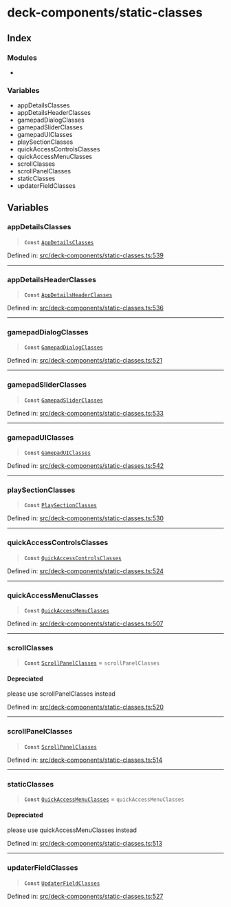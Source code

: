 # deck-components/static-classes

## Index

### Modules

- <internal>

### Variables

- appDetailsClasses
- appDetailsHeaderClasses
- gamepadDialogClasses
- gamepadSliderClasses
- gamepadUIClasses
- playSectionClasses
- quickAccessControlsClasses
- quickAccessMenuClasses
- scrollClasses
- scrollPanelClasses
- staticClasses
- updaterFieldClasses

## Variables

### appDetailsClasses

> **`Const`** [`AppDetailsClasses`](_internal_#appdetailsclasses)

Defined in:  [src/deck-components/static-classes.ts:539](https://github.com/SteamDeckHomebrew/decky-frontend-lib/blob/-/src/deck-components/static-classes.ts#L539)

---

### appDetailsHeaderClasses

> **`Const`** [`AppDetailsHeaderClasses`](_internal_#appdetailsheaderclasses)

Defined in:  [src/deck-components/static-classes.ts:536](https://github.com/SteamDeckHomebrew/decky-frontend-lib/blob/-/src/deck-components/static-classes.ts#L536)

---

### gamepadDialogClasses

> **`Const`** [`GamepadDialogClasses`](_internal_#gamepaddialogclasses)

Defined in:  [src/deck-components/static-classes.ts:521](https://github.com/SteamDeckHomebrew/decky-frontend-lib/blob/-/src/deck-components/static-classes.ts#L521)

---

### gamepadSliderClasses

> **`Const`** [`GamepadSliderClasses`](_internal_#gamepadsliderclasses)

Defined in:  [src/deck-components/static-classes.ts:533](https://github.com/SteamDeckHomebrew/decky-frontend-lib/blob/-/src/deck-components/static-classes.ts#L533)

---

### gamepadUIClasses

> **`Const`** [`GamepadUIClasses`](_internal_#gamepaduiclasses)

Defined in:  [src/deck-components/static-classes.ts:542](https://github.com/SteamDeckHomebrew/decky-frontend-lib/blob/-/src/deck-components/static-classes.ts#L542)

---

### playSectionClasses

> **`Const`** [`PlaySectionClasses`](_internal_#playsectionclasses)

Defined in:  [src/deck-components/static-classes.ts:530](https://github.com/SteamDeckHomebrew/decky-frontend-lib/blob/-/src/deck-components/static-classes.ts#L530)

---

### quickAccessControlsClasses

> **`Const`** [`QuickAccessControlsClasses`](_internal_#quickaccesscontrolsclasses)

Defined in:  [src/deck-components/static-classes.ts:524](https://github.com/SteamDeckHomebrew/decky-frontend-lib/blob/-/src/deck-components/static-classes.ts#L524)

---

### quickAccessMenuClasses

> **`Const`** [`QuickAccessMenuClasses`](_internal_#quickaccessmenuclasses)

Defined in:  [src/deck-components/static-classes.ts:507](https://github.com/SteamDeckHomebrew/decky-frontend-lib/blob/-/src/deck-components/static-classes.ts#L507)

---

### scrollClasses

> **`Const`** [`ScrollPanelClasses`](_internal_#scrollpanelclasses)  = `scrollPanelClasses`

#### Depreciated

please use scrollPanelClasses instead

Defined in:  [src/deck-components/static-classes.ts:520](https://github.com/SteamDeckHomebrew/decky-frontend-lib/blob/-/src/deck-components/static-classes.ts#L520)

---

### scrollPanelClasses

> **`Const`** [`ScrollPanelClasses`](_internal_#scrollpanelclasses)

Defined in:  [src/deck-components/static-classes.ts:514](https://github.com/SteamDeckHomebrew/decky-frontend-lib/blob/-/src/deck-components/static-classes.ts#L514)

---

### staticClasses

> **`Const`** [`QuickAccessMenuClasses`](_internal_#quickaccessmenuclasses)  = `quickAccessMenuClasses`

#### Depreciated

please use quickAccessMenuClasses instead

Defined in:  [src/deck-components/static-classes.ts:513](https://github.com/SteamDeckHomebrew/decky-frontend-lib/blob/-/src/deck-components/static-classes.ts#L513)

---

### updaterFieldClasses

> **`Const`** [`UpdaterFieldClasses`](_internal_#updaterfieldclasses)

Defined in:  [src/deck-components/static-classes.ts:527](https://github.com/SteamDeckHomebrew/decky-frontend-lib/blob/-/src/deck-components/static-classes.ts#L527)
